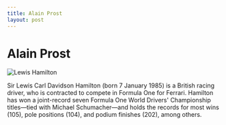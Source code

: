 ```yaml
---
title: Alain Prost
layout: post
---
```


# Alain Prost

![Lewis Hamilton](https://upload.wikimedia.org/wikipedia/commons/thumb/a/ac/Lewis_Hamilton_2022_S%C3%A3o_Paulo_Grand_Prix_%2852498120773%29_%28cropped%29.jpg/220px-Lewis_Hamilton_2022_S%C3%A3o_Paulo_Grand_Prix_%2852498120773%29_%28cropped%29.jpg)

Sir Lewis Carl Davidson Hamilton (born 7 January 1985) is a British racing driver, who is contracted to compete in Formula One for Ferrari. Hamilton has won a joint-record seven Formula One World Drivers' Championship titles—tied with Michael Schumacher—and holds the records for most wins (105), pole positions (104), and podium finishes (202), among others.


